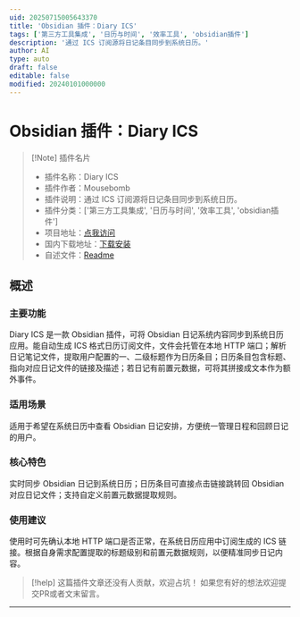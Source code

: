 ```yaml
---
uid: 20250715005643370
title: 'Obsidian 插件：Diary ICS'
tags: ['第三方工具集成', '日历与时间', '效率工具', 'obsidian插件']
description: '通过 ICS 订阅源将日记条目同步到系统日历。'
author: AI
type: auto
draft: false
editable: false
modified: 20240101000000
---
```


# Obsidian 插件：Diary ICS

> [!Note] 插件名片
> - 插件名称：Diary ICS
> - 插件作者：Mousebomb
> - 插件说明：通过 ICS 订阅源将日记条目同步到系统日历。
> - 插件分类：['第三方工具集成', '日历与时间', '效率工具', 'obsidian插件']
> - 项目地址：[点我访问](https://github.com/mousebomb/obsidian-diary-ics)
> - 国内下载地址：[下载安装](https://pkmer.cn/products/plugin/pluginMarket/?diary-ics)
> - 自述文件：[Readme](https://ghproxy.net/https://raw.githubusercontent.com/mousebomb/obsidian-diary-ics/master/README.md)



## 概述

### 主要功能
Diary ICS 是一款 Obsidian 插件，可将 Obsidian 日记系统内容同步到系统日历应用。能自动生成 ICS 格式日历订阅文件，文件会托管在本地 HTTP 端口；解析日记笔记文件，提取用户配置的一、二级标题作为日历条目；日历条目包含标题、指向对应日记文件的链接及描述；若日记有前置元数据，可将其拼接成文本作为额外事件。

### 适用场景
适用于希望在系统日历中查看 Obsidian 日记安排，方便统一管理日程和回顾日记的用户。

### 核心特色
实时同步 Obsidian 日记到系统日历；日历条目可直接点击链接跳转回 Obsidian 对应日记文件；支持自定义前置元数据提取规则。

### 使用建议
使用时可先确认本地 HTTP 端口是否正常，在系统日历应用中订阅生成的 ICS 链接。根据自身需求配置提取的标题级别和前置元数据规则，以便精准同步日记内容。


> [!help] 
> 这篇插件文章还没有人贡献，欢迎占坑！
> 如果您有好的想法欢迎提交PR或者文末留言。
> 

---


